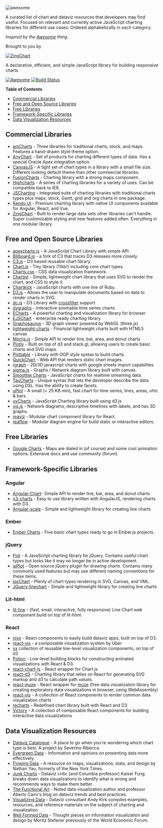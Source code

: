 
<img src="https://cdn.rawgit.com/zingchart/awesome-charting/media/assets/awesome-charting.svg" alt="awesome">

A curated list of chart and dataviz resources that developers may find useful. Focused on relevant and currently active JavaScript charting libraries for different use cases. Ordered alphabetically in each category.

*Inspired by the <a href="https://github.com/sindresorhus/awesome">Awesome</a> thing.*


Brought to you by 

[![ZingChart](https://github.com/zingchart/awesome-charting/blob/assets/assets/zingchart-logo-full-color.svg?raw=true)](https://www.zingchart.com)

A declarative, efficient, and simple JavaScript library for building responsive charts

[![Awesome](https://cdn.rawgit.com/sindresorhus/awesome/d7305f38d29fed78fa85652e3a63e154dd8e8829/media/badge.svg)](https://github.com/sindresorhus/awesome) [![Build Status](https://travis-ci.org/zingchart/awesome-charting.svg?branch=master)](https://travis-ci.org/zingchart/awesome-charting)

**Table of Contents**
*  [Commercial Libraries](#commercial-libraries)
*  [Free and Open Source Libraries](#free-and-open-source-libraries)
*  [Free Libraries](#free-libraries)
*  [Framework-Specific Libraries](#framework-specific-libraries)
*  [Data Visualization Resources](#data-visualization-resources)

## Commercial Libraries
* [amCharts](https://www.amcharts.com/) - Three libraries for traditional charts, stock, and maps. Features a hand-drawn style theme option.
* [AnyChart](http://www.anychart.com/) - Set of products for charting different types of data. Has a special Oracle Apex integration option.
* [CanvasJS](http://canvasjs.com/) - A tight set of chart types in a library with a small file size. Different looking default theme than other commercial libraries.
* [FusionCharts](http://www.fusioncharts.com/) - Charting library with a strong maps component.
* [Highcharts](http://www.highcharts.com/) - A series of charting libraries for a variety of uses. Can be compatible back to IE6.
* [JSCharting](https://JSCharting.com/) - Integrated suite of charting libraries with traditional charts types plus maps, stock, Gantt, grid and org charts in one package.
* [Kendo UI](https://www.telerik.com/kendo-ui) - Premium charting library with native UI components available for Angular, React, and Vue.
* [ZingChart](http://www.zingchart.com) - Built to render large data sets other libraries can't handle. Super customizable styling and new features added often. Everything in one modular library.

## Free and Open Source Libraries
* [apexcharts.js](https://github.com/apexcharts/apexcharts.js) - A JavaScript Chart Library with simple API.
* [Billboard.js](https://naver.github.io/billboard.js/) - a fork of C3 that tracks D3 releases more closely.
* [C3.js](http://c3js.org/) - D3 based reusable chart library.
* [Chart.js](http://www.chartjs.org/) - Tiny library (11kb!) including core chart types.
* [Charts.css](https://chartscss.org/) - CSS data visualization framework.
* [Chartist](https://gionkunz.github.io/chartist-js/) - Simple, lightweight chart library that uses SVG to render the chart, and CSS to style it.
* [Chartkick](https://github.com/ankane/chartkick) - JavaScript charts with one line of Ruby.
* [D3.js](https://d3js.org/) - Allows the user to manipulate documents based on data to render charts in SVG.
* [dc.js](https://dc-js.github.io/dc.js/) - D3 Library with [crossfilter](http://square.github.io/crossfilter/) support
* [dygraphs](https://github.com/danvk/dygraphs) - Interactive zoomable time series charts.
* [ECharts](https://github.com/ecomfe/echarts) - A powerful charting and visualization library for browser.
* [EJSChart](https://github.com/EmpriseCorporation/EJSCharts) - enterprise ready charting library.
* [Graphosaurus](https://github.com/frewsxcv/graphosaurus) - 3D graph viewer powered by WebGL (three.js)
* [lightweight-charts](https://github.com/tradingview/lightweight-charts) - Financial lightweight charts built with HTML5 canvas
* [Morris.js](http://morrisjs.github.io/morris.js) - Simple API to render line, bar, area, and donut charts
* [Plotly](https://github.com/plotly/plotly.js) - Built on top of d3 and stack.gl, allowing users to create basic charts and SVG maps.
* [Plottable](https://github.com/palantir/plottable) - Library with OOP style syntax to build charts.
* [QuickChart](https://github.com/typpo/quickchart) - Web API that renders static chart images.
* [rgraph](http://www.rgraph.net/) - 2D/3D javascript charts with google sheets import capabilites.
* [sigma.js](https://github.com/jacomyal/sigma.js) - Graphs / Network diagram library built with canvas.
* [Smoothie Charts](https://github.com/joewalnes/smoothie) - JavaScript charts for realtime streaming data.
* [TauCharts](https://www.taucharts.com/) - Unique syntax that lets the developer describe the data using DSL. Has the ability to create facets.
* [μPlot](https://github.com/leeoniya/uPlot) - A small (< 25 KB min), fast chart for time series, lines, areas, ohlc & bars.
* [uvCharts](https://github.com/imaginea/uvCharts) - JavaScript Charting library built using d3.js
* [vis.js](http://visjs.org/) - Network diagrams, descriptive timelines with labels, and has 3D graphs.
* [reaviz](https://reaviz.io) - Modular chart component library for React.
* [reaflow](https://reaflow.dev) - Modular diagram engine for build static or interactive editors. 

## Free Libraries
* [Google Charts](https://developers.google.com/chart/) - Maps are dialed in (of course) and some cool animation options. Extensive docs and use community (forum).

## Framework-Specific Libraries
### Angular
* [Angular-Chart](http://jtblin.github.io/angular-chart.js)- Simple API to render line, bar, area, and donut charts
* [n3-charts](https://github.com/n3-charts/line-chart) - Easy to use library written with AngularJS, rendering charts with D3.
* [Angular-scale](https://github.com/kirillstepkin/scale) - Simple and lightweight library for creating line charts

### Ember
* [Ember Charts](http://addepar.github.io/ember-charts/#/overview) - Five basic chart types ready to go in Ember.js projects.

### jQuery
* [Flot](http://www.flotcharts.org/) - A JavaScript charting library for jQuery. Contains useful chart types but looks like it may no longer be in active development.
* [jqPlot](http://www.jqplot.com) - Open source jQuery plugin for drawing charts. Contains many commonly used features but may use different naming conventions for these items.
* [jqxChart](http://www.jqwidgets.com/jquery-widgets-documentation/documentation/jqxchart/jquery-chart-getting-started.htm) - Plenty of chart types rendering in SVG, Canvas, and VML.
* [JQuery-linechart](https://github.com/kirillstepkin/jquery-linechart) - Simple and lightweight library for creating line charts

### Lit-html
* [lit-line](https://github.com/apinet/lit-line) - {fast, small, interactive, fully responsive} Line Chart web component build on top of lit-html.

### React
* [nivo](https://github.com/plouc/nivo) - React components to easily build dataviz apps, built on top of D3.
* [react-vis](https://github.com/uber/react-vis) - a composable visualization system by Uber
* [vx](https://vx-demo.now.sh/) collection of reusable low-level visualization components, on top of d3
* [Potion](http://numberpicture.com/build) - Low-level building blocks for constructing animated visualizations with React & D3.
* [react-chart-js](https://github.com/jerairrest/react-chartjs-2) - React wrapper for Chart.js
* [react-d3](https://github.com/esbullington/react-d3) - Charting library that relies on React for generating SVG markup and d3 to calculate path values.
* [react-muze](https://github.com/chartshq/react-muze) - React wrapper for [muze](https://muzejs.org/) (free data visualization library for creating exploratory data visualizations in browser, using WebAssembly)
* [react-vis](https://github.com/uber-common/react-vis) - A collection of React components to render common data visualization charts
* [recharts](http://recharts.org) - Redefined chart library built with React and D3
* [Victory](https://github.com/FormidableLabs/victory) - A collection of composable React components for building interactive data visualizations

## Data Visualization Resources
* [Dataviz Catalogue](http://datavizcatalogue.com) - A place to go when you're wondering which chart type is best. A project by Severino Ribecca.
* [Evergreen Data](http://stephanieevergreen.com) - Information and opinions on presenting data more effectively.
* [Flowing Data](http://flowingdata.com) - A resource on maps, visualizations, stats, and design by Nathan Yau, formerly of the New York Times.
* [Junk Charts](http://junkcharts.typepad.com) - Dataviz critic (and Columbia professor) Kaiser Fung breaks down data visualizations to identify what is wrong and recommends ways to make them better.
* [The Functional Art](http://www.thefunctionalart.com) - Noted data visualization author and professor Aberto Cairo's blog on dataviz trends and best practices.
* [Visualizing Data](http://www.visualisingdata.com) - Dataviz consultant Andy Kirk compiles examples, resources, and reference materials on the subject of charting and visualization.
* [Well Formed Data](http://well-formed-data.net/archives/1210/little-boxes) - Thought pieces on information visualization and design by Moritz Stefaner previously of the World Economic Forum.

